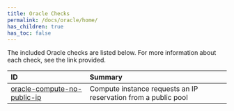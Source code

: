 ```yaml
---
title: Oracle Checks
permalink: /docs/oracle/home/
has_children: true
has_toc: false
---
```


The included Oracle checks are listed below. For more information about each check, see the link provided.

| ID  | Summary |
|:-------|:-------------|
|[oracle-compute-no-public-ip](/docs/oracle/oracle-compute-no-public-ip)|Compute instance requests an IP reservation from a public pool|

